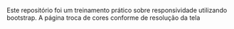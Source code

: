 Este repositório foi um treinamento prático sobre responsividade utilizando bootstrap. A página troca de cores conforme de resolução da tela
